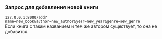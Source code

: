 ### Запрос для добавления новой книги
`127.0.0.1:8000/add?name=new_book&author=new_author&year=new_year&genre=new_genre`  
Если книга с таким названием и тем же автором существует, то она не добавится.